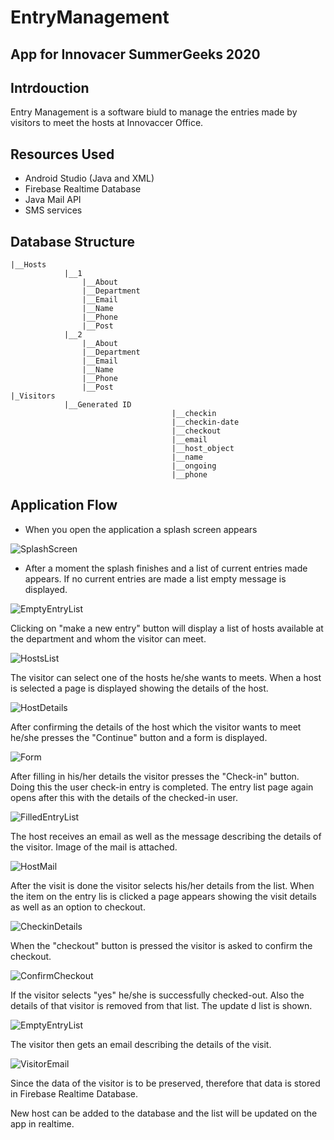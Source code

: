 # EntryManagement
## App for Innovacer SummerGeeks 2020

## Intrdouction
Entry Management is a software biuld to manage the entries made by visitors to meet the hosts at Innovaccer Office. 

## Resources Used
- Android Studio (Java and XML)
- Firebase Realtime Database
- Java Mail API
- SMS services

## Database Structure

```
|__Hosts
			|__1
				|__About
				|__Department
				|__Email
				|__Name
				|__Phone
				|__Post
			|__2
				|__About
				|__Department
				|__Email
				|__Name
				|__Phone
				|__Post
|_Visitors
			|__Generated ID
									|__checkin
									|__checkin-date
									|__checkout
									|__email
									|__host_object
									|__name
									|__ongoing
									|__phone
```

## Application Flow
- When you open the application a splash screen appears

![SplashScreen](https://user-images.githubusercontent.com/32924261/69726175-fa6bb600-1145-11ea-82ea-91e708341e70.jpg)

- After a moment the splash finishes and a list of  current entries made appears. If no current entries are made a list empty message is displayed.

 ![EmptyEntryList](https://user-images.githubusercontent.com/32924261/69726096-c4c6cd00-1145-11ea-901b-f7bab88184db.jpg)

Clicking on "make a new entry" button will display a list of hosts available at the department and whom the visitor can meet. 

![HostsList](https://user-images.githubusercontent.com/32924261/69726440-9ac1da80-1146-11ea-9580-6b9763c0a09e.jpg)

The visitor can select one of the hosts he/she wants to meets. When a host is selected a page is displayed showing the details of the host.

![HostDetails](https://user-images.githubusercontent.com/32924261/69726577-dbb9ef00-1146-11ea-9fd1-bc933fd08a23.jpg)

After confirming the details of the host which the visitor wants to meet he/she presses the "Continue" button and a form is displayed.

![Form](https://user-images.githubusercontent.com/32924261/69726609-e83e4780-1146-11ea-93c6-fa55c481362b.jpg)

After filling in his/her details the visitor presses the "Check-in" button. Doing this the user check-in entry is completed.
The entry list page again opens after this with the details of the checked-in user.

![FilledEntryList](https://user-images.githubusercontent.com/32924261/69726607-e83e4780-1146-11ea-9e0b-32a47e34a7e9.jpg)

The host receives an email as well as the message describing the details of the visitor. Image of the mail is attached.

![HostMail](https://user-images.githubusercontent.com/32924261/69726611-e83e4780-1146-11ea-8b7d-4808cdc406f6.jpg)

After the visit is done the visitor selects his/her details from the list. When the item on the entry lis is clicked a page appears showing the visit details as well as an option to checkout.

![CheckinDetails](https://user-images.githubusercontent.com/32924261/69726605-e7a5b100-1146-11ea-943c-5e1a400c8115.jpg)

When the "checkout" button is pressed the visitor is asked to confirm the checkout.

![ConfirmCheckout](https://user-images.githubusercontent.com/32924261/69726606-e7a5b100-1146-11ea-8e94-5dbe58cdcea6.jpg)

If the visitor selects "yes" he/she is successfully checked-out. Also the details of that visitor is removed from that list. The update d list is shown.

![EmptyEntryList](https://user-images.githubusercontent.com/32924261/69726096-c4c6cd00-1145-11ea-901b-f7bab88184db.jpg)

The visitor then gets an email describing the details of the visit.

![VisitorEmail](https://user-images.githubusercontent.com/32924261/69727831-45d39380-1149-11ea-89cf-ffe99f9f17bb.jpeg)

Since the data of the visitor is to be preserved, therefore that data is stored in Firebase Realtime Database.

New host can be added to the database and the list will be updated on the app in realtime.
